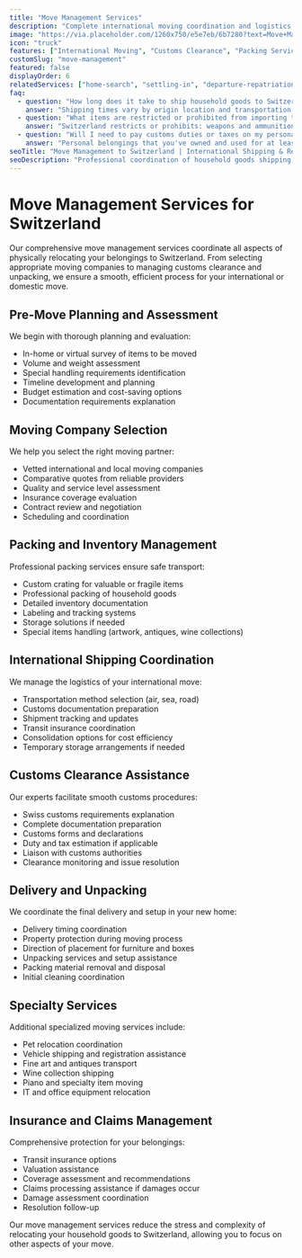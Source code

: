 ```yaml
---
title: "Move Management Services"
description: "Complete international moving coordination and logistics management for Swiss relocations"
image: "https://via.placeholder.com/1260x750/e5e7eb/6b7280?text=Move+Management+Service"
icon: "truck"
features: ["International Moving", "Customs Clearance", "Packing Services", "Logistics Coordination"]
customSlug: "move-management"
featured: false
displayOrder: 6
relatedServices: ["home-search", "settling-in", "departure-repatriation"]
faq:
  - question: "How long does it take to ship household goods to Switzerland?"
    answer: "Shipping times vary by origin location and transportation method. From European countries, road transport typically takes 1-2 weeks. Sea freight from North America takes 4-8 weeks, while shipments from Asia or Australia may take 6-10 weeks. Air freight is faster but more expensive, typically arriving within 7-14 days."
  - question: "What items are restricted or prohibited from importing to Switzerland?"
    answer: "Switzerland restricts or prohibits: weapons and ammunition without special permits, certain plants and foods, counterfeit items, endangered species products (CITES), certain medications, and drugs. Alcohol and tobacco above personal use quantities may incur duties. Our move managers will provide a detailed list specific to your situation."
  - question: "Will I need to pay customs duties or taxes on my personal belongings?"
    answer: "Personal belongings that you've owned and used for at least 6 months prior to your move are generally exempt from import duties when relocating to Switzerland. However, you must declare these items using the appropriate customs forms, which our move management service will assist with preparing."
seoTitle: "Move Management to Switzerland | International Shipping & Relocation"
seoDescription: "Professional coordination of household goods shipping, customs clearance, and physical moving services to Switzerland. Expert international relocation management."
---
```


# Move Management Services for Switzerland

Our comprehensive move management services coordinate all aspects of physically relocating your belongings to Switzerland. From selecting appropriate moving companies to managing customs clearance and unpacking, we ensure a smooth, efficient process for your international or domestic move.

## Pre-Move Planning and Assessment

We begin with thorough planning and evaluation:

- In-home or virtual survey of items to be moved
- Volume and weight assessment
- Special handling requirements identification
- Timeline development and planning
- Budget estimation and cost-saving options
- Documentation requirements explanation

## Moving Company Selection

We help you select the right moving partner:

- Vetted international and local moving companies
- Comparative quotes from reliable providers
- Quality and service level assessment
- Insurance coverage evaluation
- Contract review and negotiation
- Scheduling and coordination

## Packing and Inventory Management

Professional packing services ensure safe transport:

- Custom crating for valuable or fragile items
- Professional packing of household goods
- Detailed inventory documentation
- Labeling and tracking systems
- Storage solutions if needed
- Special items handling (artwork, antiques, wine collections)

## International Shipping Coordination

We manage the logistics of your international move:

- Transportation method selection (air, sea, road)
- Customs documentation preparation
- Shipment tracking and updates
- Transit insurance coordination
- Consolidation options for cost efficiency
- Temporary storage arrangements if needed

## Customs Clearance Assistance

Our experts facilitate smooth customs procedures:

- Swiss customs requirements explanation
- Complete documentation preparation
- Customs forms and declarations
- Duty and tax estimation if applicable
- Liaison with customs authorities
- Clearance monitoring and issue resolution

## Delivery and Unpacking

We coordinate the final delivery and setup in your new home:

- Delivery timing coordination
- Property protection during moving process
- Direction of placement for furniture and boxes
- Unpacking services and setup assistance
- Packing material removal and disposal
- Initial cleaning coordination

## Specialty Services

Additional specialized moving services include:

- Pet relocation coordination
- Vehicle shipping and registration assistance
- Fine art and antiques transport
- Wine collection shipping
- Piano and specialty item moving
- IT and office equipment relocation

## Insurance and Claims Management

Comprehensive protection for your belongings:

- Transit insurance options
- Valuation assistance
- Coverage assessment and recommendations
- Claims processing assistance if damages occur
- Damage assessment coordination
- Resolution follow-up

Our move management services reduce the stress and complexity of relocating your household goods to Switzerland, allowing you to focus on other aspects of your move. 